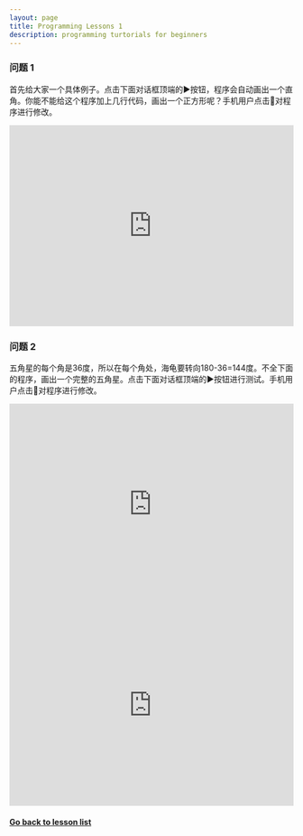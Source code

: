 ```yaml
---
layout: page
title: Programming Lessons 1
description: programming turtorials for beginners
---
```


### 问题 1
首先给大家一个具体例子。点击下面对话框顶端的:arrow_forward:按钮，程序会自动画出一个直角。你能不能给这个程序加上几行代码，画出一个正方形呢？手机用户点击:pencil:对程序进行修改。
<iframe src="https://trinket.io/embed/python/c6bcf7d1cd" width="100%" height="356" frameborder="0" marginwidth="0" marginheight="0" allowfullscreen></iframe>
  

### 问题 2
五角星的每个角是36度，所以在每个角处，海龟要转向180-36=144度。不全下面的程序，画出一个完整的五角星。点击下面对话框顶端的:arrow_forward:按钮进行测试。手机用户点击:pencil:对程序进行修改。
<iframe src="https://trinket.io/embed/python/07502a1185" width="100%" height="356" frameborder="0" marginwidth="0" marginheight="0" allowfullscreen></iframe>

<iframe src="https://trinket.io/embed/python/d1685291dc" width="100%" height="356" frameborder="0" marginwidth="0" marginheight="0" allowfullscreen></iframe>

  
#### [Go back to lesson list](programming.html)
